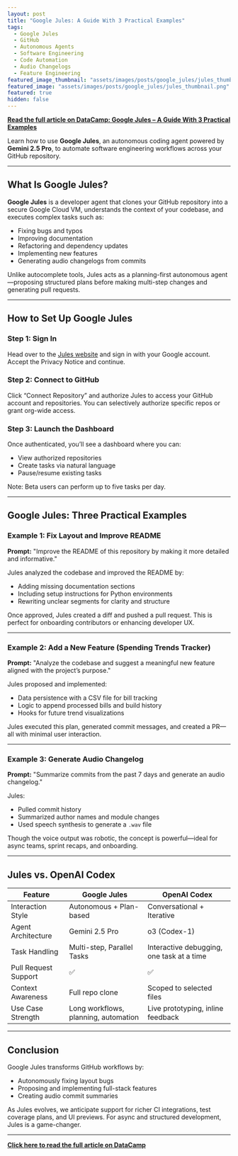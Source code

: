 ```yaml
---
layout: post
title: "Google Jules: A Guide With 3 Practical Examples"
tags:
  - Google Jules
  - GitHub
  - Autonomous Agents
  - Software Engineering
  - Code Automation
  - Audio Changelogs
  - Feature Engineering
featured_image_thumbnail: "assets/images/posts/google_jules/jules_thumbnail.png"
featured_image: "assets/images/posts/google_jules/jules_thumbnail.png"
featured: true
hidden: false
---
```


**[Read the full article on DataCamp: Google Jules – A Guide With 3 Practical Examples](https://www.datacamp.com/tutorial/google-jules)**

Learn how to use **Google Jules**, an autonomous coding agent powered by **Gemini 2.5 Pro**, to automate software engineering workflows across your GitHub repository.

---

## What Is Google Jules?

**Google Jules** is a developer agent that clones your GitHub repository into a secure Google Cloud VM, understands the context of your codebase, and executes complex tasks such as:

- Fixing bugs and typos
- Improving documentation
- Refactoring and dependency updates
- Implementing new features
- Generating audio changelogs from commits

Unlike autocomplete tools, Jules acts as a planning-first autonomous agent—proposing structured plans before making multi-step changes and generating pull requests.

---

## How to Set Up Google Jules

### Step 1: Sign In

Head over to the [Jules website](https://jules.google.com) and sign in with your Google account. Accept the Privacy Notice and continue.

### Step 2: Connect to GitHub

Click “Connect Repository” and authorize Jules to access your GitHub account and repositories. You can selectively authorize specific repos or grant org-wide access.

### Step 3: Launch the Dashboard

Once authenticated, you’ll see a dashboard where you can:

- View authorized repositories
- Create tasks via natural language
- Pause/resume existing tasks

Note: Beta users can perform up to five tasks per day.

---

## Google Jules: Three Practical Examples

### Example 1: Fix Layout and Improve README

**Prompt:** "Improve the README of this repository by making it more detailed and informative."

Jules analyzed the codebase and improved the README by:

- Adding missing documentation sections
- Including setup instructions for Python environments
- Rewriting unclear segments for clarity and structure

Once approved, Jules created a diff and pushed a pull request. This is perfect for onboarding contributors or enhancing developer UX.

---

### Example 2: Add a New Feature (Spending Trends Tracker)

**Prompt:** "Analyze the codebase and suggest a meaningful new feature aligned with the project’s purpose."

Jules proposed and implemented:

- Data persistence with a CSV file for bill tracking
- Logic to append processed bills and build history
- Hooks for future trend visualizations

Jules executed this plan, generated commit messages, and created a PR—all with minimal user interaction.

---

### Example 3: Generate Audio Changelog

**Prompt:** "Summarize commits from the past 7 days and generate an audio changelog."

Jules:

- Pulled commit history
- Summarized author names and module changes
- Used speech synthesis to generate a `.wav` file

Though the voice output was robotic, the concept is powerful—ideal for async teams, sprint recaps, and onboarding.

---

## Jules vs. OpenAI Codex

| Feature               | Google Jules                         | OpenAI Codex                          |
|-----------------------|--------------------------------------|---------------------------------------|
| Interaction Style     | Autonomous + Plan-based              | Conversational + Iterative            |
| Agent Architecture    | Gemini 2.5 Pro                       | o3 (Codex-1)                          |
| Task Handling         | Multi-step, Parallel Tasks           | Interactive debugging, one task at a time |
| Pull Request Support  | ✅                                     | ✅                                     |
| Context Awareness     | Full repo clone                      | Scoped to selected files              |
| Use Case Strength     | Long workflows, planning, automation | Live prototyping, inline feedback     |

---

## Conclusion

Google Jules transforms GitHub workflows by:

- Autonomously fixing layout bugs
- Proposing and implementing full-stack features
- Creating audio commit summaries

As Jules evolves, we anticipate support for richer CI integrations, test coverage plans, and UI previews. For async and structured development, Jules is a game-changer.

---

**[Click here to read the full article on DataCamp](https://www.datacamp.com/tutorial/google-jules)**
